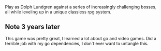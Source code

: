 Play as Dolph Lundgren against a series of increasingly challenging bosses, all while leveling up in a unique classless rpg system.

## Note 3 years later

This game was pretty great, I learned a lot about go and video games.
Did a terrible job with my go dependencies, I don't ever want to untangle this.
